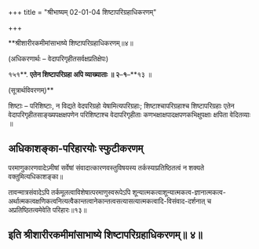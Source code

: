 +++
title = "श्रीभाष्यम् 02-01-04 शिष्टापरिग्रहाधिकरणम्"

+++
<div claऽऽ="elementor-widget-container">

**श्रीशारीरकमीमांसाभाष्ये शिष्टापरिग्रहाधिकरणम्॥४॥

(अधिकरणार्थः – वेदापरिगृहीतसर्वक्षप्रतिक्षेपः)

१५१**. **एतेन शिष्टापरिग्रहा अपि व्याख्याताः ॥ २**–**१**–**१३ ॥

(सूत्रार्थविवरणम्)**

शिष्टाः – परिशिष्टाः, न विद्यते वेदपरिग्रहो येषामित्यपरिग्रहाः; शिष्टाश्चापरिग्रहाश्च शिष्टापरिग्रहाः एतेन वेदापरिगृहीतसाङ्ख्यपक्षक्षपणेन परिशिष्टाश्च वेदापरिगृहीताः कणभक्षाक्षपादक्षपणकभिक्षुपक्षाः क्षपिता वेदितव्याः ॥

## अधिकाशङ्का-परिहारयोः स्फुटीकरणम्

परमाणुकारणवादेऽमीषां सर्वेषां संवादात्कारणवस्तुविषयस्य तर्कस्याप्रतिष्ठितत्वं न शक्यते वक्तुमित्यधिकाशङ्का॥

तावन्मात्रसंवादेऽपि तर्कमूलत्वाविशेषात्परमाणुस्वरूपेऽपि शून्यात्मकत्वाशून्यात्मकत्व-ज्ञानात्मकत्व-अर्थात्मकत्वक्षणिकत्वनित्यत्वैकान्तत्वानेकान्तत्वसत्यासत्यात्मकत्वादि-विसंवाद-दर्शनात् च अप्रतिष्ठितत्वमेवेति परिहारः॥१३॥

## इति श्रीशारीरकमीमांसाभाष्ये शिष्टापरिग्रहाधिकरणम्॥ ४॥

</div>
